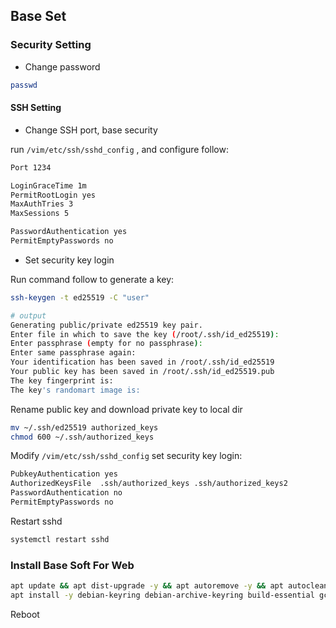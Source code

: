 ## Base Set

### Security Setting

- Change password

```bash
passwd
```

#### SSH Setting

- Change SSH port, base security

run `/vim/etc/ssh/sshd_config` , and configure follow:

```bash
Port 1234

LoginGraceTime 1m
PermitRootLogin yes
MaxAuthTries 3
MaxSessions 5

PasswordAuthentication yes
PermitEmptyPasswords no
```

- Set security key login

Run command follow to generate a key:

```bash
ssh-keygen -t ed25519 -C "user"

# output
Generating public/private ed25519 key pair.
Enter file in which to save the key (/root/.ssh/id_ed25519):
Enter passphrase (empty for no passphrase):
Enter same passphrase again:
Your identification has been saved in /root/.ssh/id_ed25519
Your public key has been saved in /root/.ssh/id_ed25519.pub
The key fingerprint is:
The key's randomart image is:
```

Rename public key and download private key to local dir

```bash
mv ~/.ssh/ed25519 authorized_keys
chmod 600 ~/.ssh/authorized_keys
```

Modify `/vim/etc/ssh/sshd_config` set security key login:

```bash
PubkeyAuthentication yes
AuthorizedKeysFile	.ssh/authorized_keys .ssh/authorized_keys2
PasswordAuthentication no
PermitEmptyPasswords no
```

Restart sshd

```bash
systemctl restart sshd
```

### Install Base Soft For Web

```bash
apt update && apt dist-upgrade -y && apt autoremove -y && apt autoclean
apt install -y debian-keyring debian-archive-keyring build-essential gcc g++ make cmake autoconf libjpeg62-turbo-dev libjpeg-dev libpng-dev libwebp7 libwebp-dev libfreetype6 libfreetype6-dev libssh2-1-dev libmhash2 libpcre3 libpcre3-dev gzip libbz2-1.0 libbz2-dev libgd-dev libxml2 libxml2-dev libsodium-dev argon2 libargon2-1 libargon2-dev libiconv-hook-dev zlib1g zlib1g-dev libc6 libc6-dev libc-client2007e-dev libglib2.0-0 libglib2.0-dev bzip2 libzip-dev libbz2-1.0 libncurses5 libncurses5-dev libaio1 libaio-dev numactl libreadline-dev curl libcurl3-gnutls libcurl4-openssl-dev e2fsprogs libkrb5-3 libkrb5-dev libltdl-dev libidn11-dev openssl net-tools libssl-dev libtool libevent-dev bison re2c libsasl2-dev libxslt1-dev libicu-dev locales patch vim zip unzip tmux htop bc dc expect libexpat1-dev libonig-dev libtirpc-dev rsync git lsof lrzsz rsyslog cron logrotate chrony libsqlite3-dev psmisc wget sysv-rc apt-transport-https ca-certificates software-properties-common gnupg

```

Reboot 